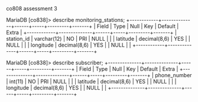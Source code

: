 co808 assessment 3

MariaDB [co838]> describe monitoring_stations;
+------------+--------------+------+-----+---------+-------+
| Field      | Type         | Null | Key | Default | Extra |
+------------+--------------+------+-----+---------+-------+
| station_id | varchar(12)  | NO   | PRI | NULL    |       |
| latitude   | decimal(8,6) | YES  |     | NULL    |       |
| longitude  | decimal(8,6) | YES  |     | NULL    |       |
+------------+--------------+------+-----+---------+-------+

MariaDB [co838]> describe subscriber;
+--------------+--------------+------+-----+---------+-------+
| Field        | Type         | Null | Key | Default | Extra |
+--------------+--------------+------+-----+---------+-------+
| phone_number | int(11)      | NO   | PRI | NULL    |       |
| latitude     | decimal(8,6) | YES  |     | NULL    |       |
| longitude    | decimal(8,6) | YES  |     | NULL    |       |
+--------------+--------------+------+-----+---------+-------+
